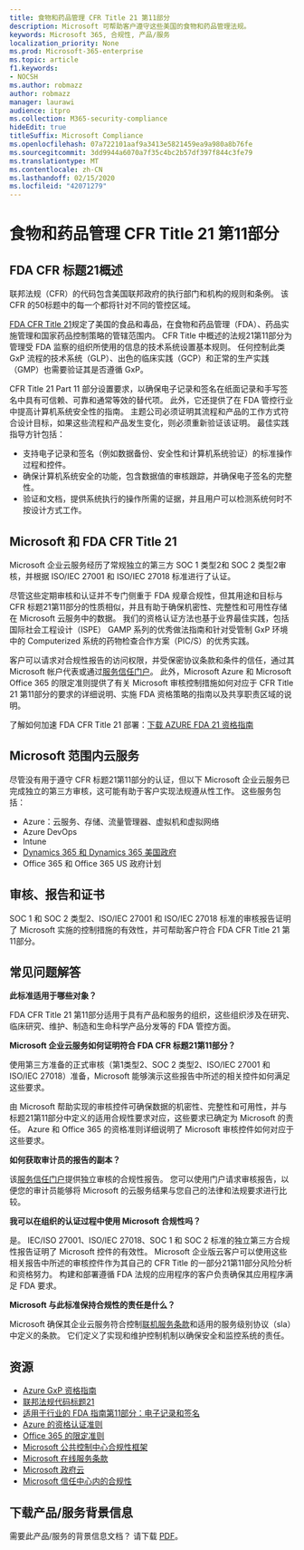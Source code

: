 ```yaml
---
title: 食物和药品管理 CFR Title 21 第11部分
description: Microsoft 可帮助客户遵守这些美国的食物和药品管理法规。
keywords: Microsoft 365, 合规性, 产品/服务
localization_priority: None
ms.prod: Microsoft-365-enterprise
ms.topic: article
f1.keywords:
- NOCSH
ms.author: robmazz
author: robmazz
manager: laurawi
audience: itpro
ms.collection: M365-security-compliance
hideEdit: true
titleSuffix: Microsoft Compliance
ms.openlocfilehash: 07a722101aaf9a3413e5821459ea9a980a8b76fe
ms.sourcegitcommit: 3dd9944a6070a7f35c4bc2b57df397f844c3fe79
ms.translationtype: MT
ms.contentlocale: zh-CN
ms.lasthandoff: 02/15/2020
ms.locfileid: "42071279"
---
```

# <a name="food-and-drug-administration-cfr-title-21-part-11"></a>食物和药品管理 CFR Title 21 第11部分

## <a name="fda-cfr-title-21-overview"></a>FDA CFR 标题21概述

联邦法规（CFR）的代码包含美国联邦政府的执行部门和机构的规则和条例。 该 CFR 的50标题中的每一个都将针对不同的管控区域。

[FDA CFR Title 21](https://aka.ms/FDA-CFR)规定了美国的食品和毒品，在食物和药品管理（FDA）、药品实施管理和国家药品控制策略的管辖范围内。 CFR Title 中概述的法规21第11部分为管理受 FDA 监察的组织所使用的信息的技术系统设置基本规则。 任何控制此类 GxP 流程的技术系统（GLP）、出色的临床实践（GCP）和正常的生产实践（GMP）也需要验证其是否遵循 GxP。

CFR Title 21 Part 11 部分设置要求，以确保电子记录和签名在纸面记录和手写签名中具有可信赖、可靠和通常等效的替代项。 此外，它还提供了在 FDA 管控行业中提高计算机系统安全性的指南。 主题公司必须证明其流程和产品的工作方式符合设计目标，如果这些流程和产品发生变化，则必须重新验证该证明。 最佳实践指导方针包括：

- 支持电子记录和签名（例如数据备份、安全性和计算机系统验证）的标准操作过程和控件。
- 确保计算机系统安全的功能，包含数据值的审核跟踪，并确保电子签名的完整性。
- 验证和文档，提供系统执行的操作所需的证据，并且用户可以检测系统何时不按设计方式工作。

## <a name="microsoft-and-fda-cfr-title-21"></a>Microsoft 和 FDA CFR Title 21

Microsoft 企业云服务经历了常规独立的第三方 SOC 1 类型2和 SOC 2 类型2审核，并根据 ISO/IEC 27001 和 ISO/IEC 27018 标准进行了认证。

尽管这些定期审核和认证并不专门侧重于 FDA 规章合规性，但其用途和目标与 CFR 标题21第11部分的性质相似，并且有助于确保机密性、完整性和可用性存储在 Microsoft 云服务中的数据。 我们的资格认证方法也基于业界最佳实践，包括国际社会工程设计（ISPE） GAMP 系列的优秀做法指南和针对受管制 GxP 环境中的 Computerized 系统的药物检查合作方案（PIC/S）的优秀实践。

客户可以请求对合规性报告的访问权限，并受保密协议条款和条件的信任，通过其 Microsoft 帐户代表或通过[服务信任门户](https://aka.ms/stphelp)。 此外，Microsoft Azure 和 Microsoft Office 365 的限定准则提供了有关 Microsoft 审核控制措施如何对应于 CFR Title 21 第11部分的要求的详细说明、实施 FDA 资格策略的指南以及共享职责区域的说明。

了解如何加速 FDA CFR Title 21 部署：[下载 AZURE FDA 21 资格指南](https://go.microsoft.com/fwlink/p/?linkid=2086604)

## <a name="microsoft-in-scope-cloud-services"></a>Microsoft 范围内云服务

尽管没有用于遵守 CFR 标题21第11部分的认证，但以下 Microsoft 企业云服务已完成独立的第三方审核，这可能有助于客户实现法规遵从性工作。 这些服务包括：

- Azure：云服务、存储、流量管理器、虚拟机和虚拟网络
- Azure DevOps
- Intune
- [Dynamics 365 和 Dynamics 365 美国政府](https://aka.ms/d365-compliance-list)
- Office 365 和 Office 365 US 政府计划

## <a name="audits-reports-and-certificates"></a>审核、报告和证书

SOC 1 和 SOC 2 类型2、ISO/IEC 27001 和 ISO/IEC 27018 标准的审核报告证明了 Microsoft 实施的控制措施的有效性，并可帮助客户符合 FDA CFR Title 21 第11部分。

## <a name="frequently-asked-questions"></a>常见问题解答

**此标准适用于哪些对象？**

FDA CFR Title 21 第11部分适用于具有产品和服务的组织，这些组织涉及在研究、临床研究、维护、制造和生命科学产品分发等的 FDA 管控方面。

**Microsoft 企业云服务如何证明符合 FDA CFR 标题21第11部分？**

使用第三方准备的正式审核（第1类型2、SOC 2 类型2、ISO/IEC 27001 和 ISO/IEC 27018）准备，Microsoft 能够演示这些报告中所述的相关控件如何满足这些要求。

由 Microsoft 帮助实现的审核控件可确保数据的机密性、完整性和可用性，并与标题21第11部分中定义的适用合规性要求对应，这些要求已确定为 Microsoft 的责任。 Azure 和 Office 365 的资格准则详细说明了 Microsoft 审核控件如何对应于这些要求。

**如何获取审计员的报告的副本？**

该[服务信任门户](https://aka.ms/stphelp)提供独立审核的合规性报告。 您可以使用门户请求审核报告，以便您的审计员能够将 Microsoft 的云服务结果与您自己的法律和法规要求进行比较。

**我可以在组织的认证过程中使用 Microsoft 合规性吗？**

是。 IEC/ISO 27001、ISO/IEC 27018、SOC 1 和 SOC 2 标准的独立第三方合规性报告证明了 Microsoft 控件的有效性。 Microsoft 企业版云客户可以使用这些相关报告中所述的审核控件作为其自己的 CFR Title 的一部分21第11部分风险分析和资格努力。 构建和部署遵循 FDA 法规的应用程序的客户负责确保其应用程序满足 FDA 要求。

**Microsoft 与此标准保持合规性的责任是什么？**

Microsoft 确保其企业云服务符合控制[联机服务条款](https://www.microsoftvolumelicensing.com/DocumentSearch.aspx?Mode=3&DocumentTypeId=31)和适用的服务级别协议（sla）中定义的条款。 它们定义了实现和维护控制机制以确保安全和监控系统的责任。

## <a name="resources"></a>资源

- [Azure GxP 资格指南](https://aka.ms/gxpcompliance)
- [联邦法规代码标题21](https://aka.ms/FDA-CFR)
- [适用于行业的 FDA 指南第11部分：电子记录和签名](https://www.fda.gov/RegulatoryInformation/Guidances/ucm125067.htm)
- [Azure 的资格认证准则](https://aka.ms/azurefda21cfrpart11qualguide)
- [Office 365 的限定准则](https://aka.ms/o365-qualification-guideline)
- [Microsoft 公共控制中心合规性框架](https://www.microsoft.com/trust-center/compliance/compliance-overview)
- [Microsoft 在线服务条款](https://aka.ms/Online-Services-Terms)
- [Microsoft 政府云](https://aka.ms/govt-cloud)
- [Microsoft 信任中心内的合规性](https://www.microsoft.com/trust-center/compliance/compliance-overview)

## <a name="download-the-offering-backgrounder"></a>下载产品/服务背景信息

需要此产品/服务的背景信息文档？ 请下载 [PDF](https://download.microsoft.com/download/8/8/D/88DA8B65-8CEE-46A5-8E93-DAFC3699AD06/FDA_Compliance_Backgrounder.pdf)。
